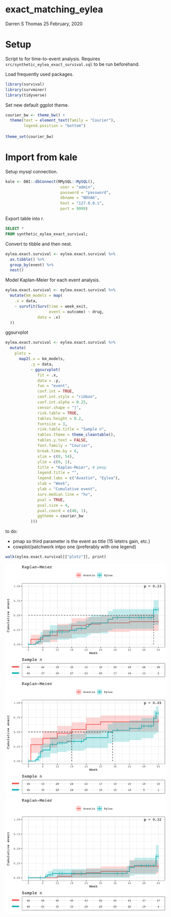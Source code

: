 exact\_matching\_eylea
================
Darren S Thomas
25 February, 2020

# Setup

Script to for time-to-event analysis. Requires
`src/synthetic_eylea_exact_survival.sql` to be run beforehand.

Load frequently used packages.

``` r
library(survival)
library(survminer)
library(tidyverse)
```

Set new default ggplot theme.

``` r
courier_bw <- theme_bw() +
  theme(text = element_text(family = "Courier"),
        legend.position = "bottom")

theme_set(courier_bw)
```

# Import from kale

Setup mysql connection.

``` r
kale <- DBI::dbConnect(RMySQL::MySQL(),
                        user = "admin", 
                        password = "password",
                        dbname = "NOVA6",
                        host = "127.0.0.1",
                        port = 9999)
```

Export table into r.

``` sql
SELECT *
FROM synthetic_eylea_exact_survival;
```

Convert to tibble and then nest.

``` r
eylea.exact.survival <- eylea.exact.survival %>% 
  as.tibble() %>% 
  group_by(event) %>% 
  nest() 
```

Model Kaplan-Meier for each event analysis.

``` r
eylea.exact.survival <- eylea.exact.survival %>% 
  mutate(km_models = map(
    .x = data,
    ~ survfit(Surv(time = week_exit,
                   event = outcome) ~ drug,
              data = .x)
  ))
```

ggsurvplot

``` r
eylea.exact.survival <- eylea.exact.survival %>% 
  mutate(
    plotz = 
      map2(.x = km_models,
           .y = data,
           ~ ggsurvplot(
              fit = .x,
              data = .y,
              fun = "event",
              conf.int = TRUE,
              conf.int.style = "ribbon",
              conf.int.alpha = 0.25,
              censor.shape = "|",
              risk.table = TRUE,
              tables.height = 0.2,
              fontsize = 3,
              risk.table.title = "Sample n",
              tables.theme = theme_cleantable(),
              tables.y.text = FALSE,
              font.family = "Courier",
              break.time.by = 6,
              xlim = c(0, 54),
              ylim = c(0, 1),
              title = "Kaplan-Meier", # pmap
              legend.title = "",
              legend.labs = c("Avastin", "Eylea"),
              xlab = "Week",
              ylab = "Cumulative event",
              surv.median.line = "hv",
              pval = TRUE,
              pval.size = 4,
              pval.coord = c(48, 1),
              ggtheme = courier_bw
           )))
```

to do:

  - pmap so third parameter is the event as title (15 letetrs gain,
    etc.)
  - cowplot/patchwork intpo one (preferably with one
legend)

<!-- end list -->

``` r
walk(eylea.exact.survival[["plotz"]], print)
```

![](exact_eylea_survival_files/figure-gfm/unnamed-chunk-8-1.png)<!-- -->![](exact_eylea_survival_files/figure-gfm/unnamed-chunk-8-2.png)<!-- -->![](exact_eylea_survival_files/figure-gfm/unnamed-chunk-8-3.png)<!-- -->
